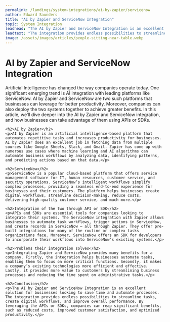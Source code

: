 ```yaml
---
permalink: /landings/system-integrations/ai-by-zapier/servicenow
author: Edward Saunders
title: "AI by Zapier and ServiceNow Integration"
topic: System Integration
leadhead: "The AI by Zapier and ServiceNow Integration is an excellent solution for businesses looking to save time and automate processes"
leadtext: "The integration provides endless possibilities to streamline tasks, create digital workflows, and improve overall performance. By leveraging the APIs or SDKs, companies can reap significant benefits, such as reduced costs, improved customer satisfaction, and optimized productivity."
image: /assets/images/articles/people-sitting-near-table.webp
---
```

<div class="arttext">    <h1>AI by Zapier and ServiceNow Integration</h1>
    <p>Artificial Intelligence has changed the way companies operate today. One significant emerging trend is AI integration with leading platforms like ServiceNow. AI by Zapier and ServiceNow are two such platforms that businesses can leverage for better productivity. Moreover, companies can also deploy the two systems together to achieve greater benefits. In this article, we’ll dive deeper into the AI by Zapier and ServiceNow integration, and how businesses can take advantage of them using APIs or SDKs.</p>
    
    <h2>AI by Zapier</h2>
    <p>AI by Zapier is an artificial intelligence-based platform that automates repetitive tasks and increases productivity for businesses. AI by Zapier does an excellent job in fetching data from multiple sources like Google Sheets, Slack, and Gmail. Zapier has come up with numerous use cases where machine learning and AI algorithms can automate business workflows by analyzing data, identifying patterns, and predicting actions based on that data.</p>
    
    <h2>ServiceNow</h2>
    <p>ServiceNow is a popular cloud-based platform that offers service management software for IT, human resources, customer service, and security operations. ServiceNow’s intelligent workflows simplify complex processes, providing a seamless end-to-end experience for businesses and their customers. The platform helps businesses create digital workflows, streamline decision-making, reduce costs, delivering high-quality customer service, and much more.</p>

    <h2>Integration of the two through API or SDK</h2>
    <p>APIs and SDKs are essential tools for companies looking to integrate their systems. The ServiceNow integration with Zapier allows businesses to automate task workflows, trigger actions in ServiceNow, and create records in ServiceNow – all through Zapier. They offer pre-built integrations for many of the routine or complex tasks organizations face. Moreover, ServiceNow offers an SDK for developers to incorporate their workflows into ServiceNow’s existing systems.</p>

    <h2>Problems their integration solves</h2>
    <p>Integrating Zapier and ServiceNow provides many benefits for a company. Firstly, the integration helps businesses automate tasks, enabling them to focus on more critical functions. Secondly, it makes a company’s existing technologies more efficient and effective. Lastly, it provides more value to customers by streamlining business processes and reducing the time spent on administrative tasks.</p>
    
    <h2>Conclusion</h2>
    <p>The AI by Zapier and ServiceNow Integration is an excellent solution for businesses looking to save time and automate processes. The integration provides endless possibilities to streamline tasks, create digital workflows, and improve overall performance. By leveraging the APIs or SDKs, companies can reap significant benefits, such as reduced costs, improved customer satisfaction, and optimized productivity.</p>
</div>